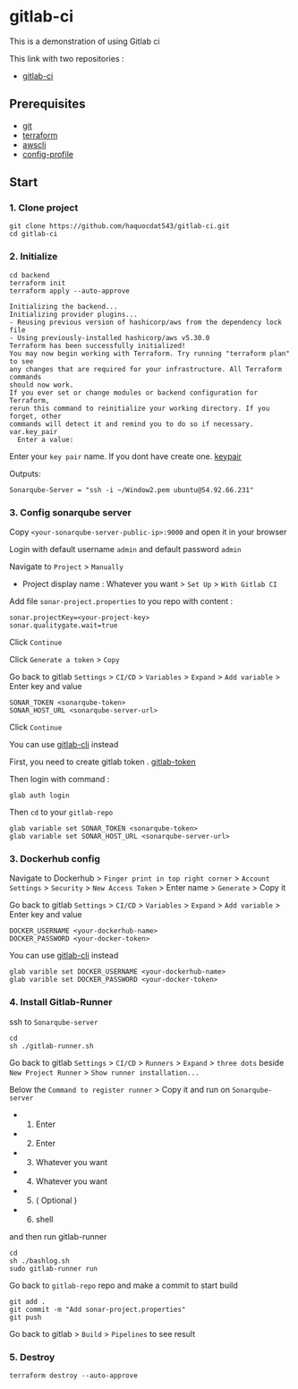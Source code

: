# gitlab-ci
This is a demonstration of using Gitlab ci

This link with two repositories :
* [gitlab-ci](https://gitlab.com/haquocdat543/ci)
## Prerequisites
* [git](https://git-scm.com/downloads)
* [terraform](https://developer.hashicorp.com/terraform/tutorials/aws-get-started/install-cli)
* [awscli](https://docs.aws.amazon.com/cli/latest/userguide/getting-started-install.html)
* [config-profile](https://docs.aws.amazon.com/cli/latest/reference/configure/)
## Start
### 1. Clone project
```
git clone https://github.com/haquocdat543/gitlab-ci.git
cd gitlab-ci
```
### 2. Initialize
```
cd backend
terraform init
terraform apply --auto-approve
```
```
Initializing the backend...
Initializing provider plugins...
- Reusing previous version of hashicorp/aws from the dependency lock file
- Using previously-installed hashicorp/aws v5.30.0
Terraform has been successfully initialized!
You may now begin working with Terraform. Try running "terraform plan" to see
any changes that are required for your infrastructure. All Terraform commands
should now work.
If you ever set or change modules or backend configuration for Terraform,
rerun this command to reinitialize your working directory. If you forget, other
commands will detect it and remind you to do so if necessary.
var.key_pair
  Enter a value:
```
Enter your `key pair` name. If you dont have create one. [keypair](https://docs.aws.amazon.com/AWSEC2/latest/UserGuide/create-key-pairs.html)

Outputs:
```
Sonarqube-Server = "ssh -i ~/Window2.pem ubuntu@54.92.66.231"
```

### 3. Config sonarqube server
Copy `<your-sonarqube-server-public-ip>:9000` and open it in your browser

Login with default username `admin` and default password `admin`

Navigate to `Project` > `Manually`

* Project display name : Whatever you want > `Set Up` > `With Gitlab CI`

Add file `sonar-project.properties` to you repo with content :
```
sonar.projectKey=<your-project-key>
sonar.qualitygate.wait=true
```
Click `Continue`

Click `Generate a token` > `Copy`

Go back to gitlab `Settings` > `CI/CD` > `Variables` > `Expand` > `Add variable` > Enter key and value
```
SONAR_TOKEN <sonarqube-token>
SONAR_HOST_URL <sonarqube-server-url>
```
Click `Continue`

You can use [gitlab-cli](https://gitlab.com/gitlab-org/cli) instead

First, you need to create gitlab token . [gitlab-token](https://docs.gitlab.com/ee/user/profile/personal_access_tokens.html)

Then login with command :
```
glab auth login
```
Then `cd` to your `gitlab-repo`
```
glab variable set SONAR_TOKEN <sonarqube-token>
glab variable set SONAR_HOST_URL <sonarqube-server-url>
```
### 3. Dockerhub config

Navigate to Dockerhub > `Finger print in top right corner` >  `Account Settings` > `Security` > `New Access Token` > Enter name > `Generate` > Copy it

Go back to gitlab `Settings` > `CI/CD` > `Variables` > `Expand` > `Add variable` > Enter key and value

```
DOCKER_USERNAME <your-dockerhub-name>
DOCKER_PASSWORD <your-docker-token>
```
You can use [gitlab-cli](https://gitlab.com/gitlab-org/cli) instead
```
glab varible set DOCKER_USERNAME <your-dockerhub-name>
glab varible set DOCKER_PASSWORD <your-docker-token>
```
### 4. Install Gitlab-Runner
ssh to `Sonarqube-server` 
```
cd
sh ./gitlab-runner.sh
```

Go back to gitlab `Settings` > `CI/CD` > `Runners` > `Expand` > `three dots` beside `New Project Runner` > `Show runner installation...`

Below the `Command to register runner` > Copy it and run on `Sonarqube-server` 
* 1. Enter
* 2. Enter
* 3. Whatever you want
* 4. Whatever you want
* 5. ( Optional )
* 6. shell

and then run gitlab-runner
```
cd
sh ./bashlog.sh
sudo gitlab-runner run
```

Go back to `gitlab-repo` repo and make a commit to start build
```
git add .
git commit -m "Add sonar-project.properties"
git push
```

Go back to gitlab > `Build` > `Pipelines` to see result 

### 5. Destroy
```
terraform destroy --auto-approve
```
